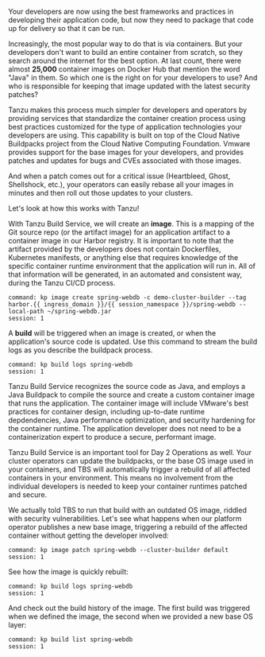 Your developers are now using the best frameworks and practices in developing their application code, but now they need to package that code up for delivery so that it can be run.  

Increasingly, the most popular way to do that is via containers.  But your developers don't want to build an entire container from scratch, so they search around the internet for the best option.  At last count, there were almost **25,000** container images on Docker Hub that mention the word "Java" in them.  So which one is the right on for your developers to use?  And who is responsible for keeping that image updated with the latest security patches?

Tanzu makes this process much simpler for developers and operators by providing services that standardize the container creation process using best practices customized for the type of application technologies your developers are using.  This capability is built on top of the Cloud Native Buildpacks project from the Cloud Native Computing Foundation.  Vmware provides support for the base images for your developers, and provides patches and updates for bugs and CVEs associated with those images.

And when a patch comes out for a critical issue (Heartbleed, Ghost, Shellshock, etc.), your operators can easily rebase all your images in minutes and then roll out those updates to your clusters.

Let's look at how this works with Tanzu!

With Tanzu Build Service, we will create an **image**. This is a mapping of the Git source repo (or the artifact image) for an application artifact to a container image in our Harbor registry. It is important to note that the artifact provided by the developers does not contain Dockerfiles, Kubernetes manifests, or anything else that requires knowledge of the specific container runtime environment that the application will run in. All of that information will be generated, in an automated and consistent way, during the Tanzu CI/CD process.

```terminal:execute
command: kp image create spring-webdb -c demo-cluster-builder --tag harbor.{{ ingress_domain }}/{{ session_namespace }}/spring-webdb --local-path ~/spring-webdb.jar
session: 1
```

A **build** will be triggered when an image is created, or when the application's source code is updated. Use this command to stream the build logs as you describe the buildpack process.

```terminal:execute
command: kp build logs spring-webdb
session: 1
```

Tanzu Build Service recognizes the source code as Java, and employs a Java Buildpack to compile the source and create a custom container image that runs the application. The container image will include VMware's best practices for container design, including up-to-date runtime depdendencies, Java performance optimization, and security hardening for the container runtime. The application developer does not need to be a containerization expert to produce a secure, performant image.

Tanzu Build Service is an important tool for Day 2 Operations as well. Your cluster operators can update the buildpacks, or the base OS image used in your containers, and TBS will automatically trigger a rebuild of all affected containers in your environment. This means no involvement from the individual developers is needed to keep your container runtimes patched and secure.

We actually told TBS to run that build with an outdated OS image, riddled with security vulnerabilities. Let's see what happens when our platform operator publishes a new base image, triggering a rebuild of the affected container without getting the developer involved:

```terminal:execute
command: kp image patch spring-webdb --cluster-builder default
session: 1
```

See how the image is quickly rebuilt:

```terminal:execute
command: kp build logs spring-webdb
session: 1
```

And check out the build history of the image. The first build was triggered when we defined the image, the second when we provided a new base OS layer:

```terminal:execute
command: kp build list spring-webdb
session: 1
```
